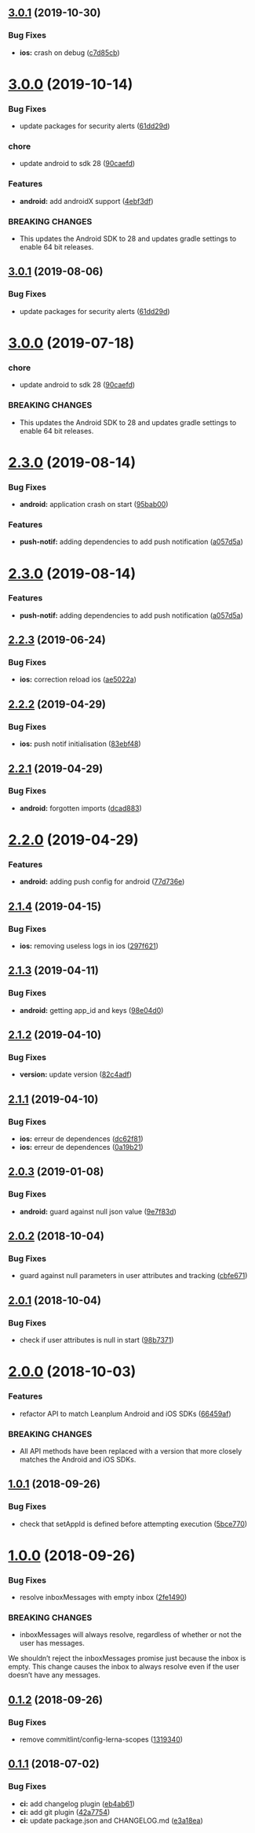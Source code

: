 ## [3.0.1](https://github.com/gleephDamien/react-native-leanplum/compare/v3.0.0...v3.0.1) (2019-10-30)


### Bug Fixes

* **ios:** crash on debug ([c7d85cb](https://github.com/gleephDamien/react-native-leanplum/commit/c7d85cb1ea3bd98d827bd88c3a27f6d2b48db343))

# [3.0.0](https://github.com/gleephDamien/react-native-leanplum/compare/v2.3.1...v3.0.0) (2019-10-14)


### Bug Fixes

* update packages for security alerts ([61dd29d](https://github.com/gleephDamien/react-native-leanplum/commit/61dd29d936c9e8e668cfc3b2a9e04454c3465be6))


### chore

* update android to sdk 28 ([90caefd](https://github.com/gleephDamien/react-native-leanplum/commit/90caefddce9f2cb851c23b35828a95c8c53057c2))


### Features

* **android:** add androidX support ([4ebf3df](https://github.com/gleephDamien/react-native-leanplum/commit/4ebf3dfb7b9535d949459f4ab660daa4065efe87))


### BREAKING CHANGES

* This updates the Android SDK to 28 and updates gradle settings to enable 64 bit releases.

## [3.0.1](https://github.com/brandingbrand/react-native-leanplum/compare/v3.0.0...v3.0.1) (2019-08-06)


### Bug Fixes

* update packages for security alerts ([61dd29d](https://github.com/brandingbrand/react-native-leanplum/commit/61dd29d))

# [3.0.0](https://github.com/brandingbrand/react-native-leanplum/compare/v2.0.3...v3.0.0) (2019-07-18)


### chore

* update android to sdk 28 ([90caefd](https://github.com/brandingbrand/react-native-leanplum/commit/90caefd))


### BREAKING CHANGES

* This updates the Android SDK to 28 and updates gradle settings to enable 64 bit releases.

# [2.3.0](https://github.com/gleephDamien/react-native-leanplum/compare/v2.2.3...v2.3.0) (2019-08-14)


### Bug Fixes

* **android:** application crash on start ([95bab00](https://github.com/gleephDamien/react-native-leanplum/commit/95bab00))


### Features

* **push-notif:** adding dependencies to add push notification ([a057d5a](https://github.com/gleephDamien/react-native-leanplum/commit/a057d5a))

# [2.3.0](https://github.com/gleephDamien/react-native-leanplum/compare/v2.2.3...v2.3.0) (2019-08-14)


### Features

* **push-notif:** adding dependencies to add push notification ([a057d5a](https://github.com/gleephDamien/react-native-leanplum/commit/a057d5a))

## [2.2.3](https://github.com/gleephDamien/react-native-leanplum/compare/v2.2.2...v2.2.3) (2019-06-24)


### Bug Fixes

* **ios:** correction reload ios ([ae5022a](https://github.com/gleephDamien/react-native-leanplum/commit/ae5022a))

## [2.2.2](https://github.com/gleephDamien/react-native-leanplum/compare/v2.2.1...v2.2.2) (2019-04-29)


### Bug Fixes

* **ios:** push notif initialisation ([83ebf48](https://github.com/gleephDamien/react-native-leanplum/commit/83ebf48))

## [2.2.1](https://github.com/gleephDamien/react-native-leanplum/compare/v2.2.0...v2.2.1) (2019-04-29)


### Bug Fixes

* **android:** forgotten imports ([dcad883](https://github.com/gleephDamien/react-native-leanplum/commit/dcad883))

# [2.2.0](https://github.com/gleephDamien/react-native-leanplum/compare/v2.1.4...v2.2.0) (2019-04-29)


### Features

* **android:** adding push config for android ([77d736e](https://github.com/gleephDamien/react-native-leanplum/commit/77d736e))

## [2.1.4](https://github.com/gleephDamien/react-native-leanplum/compare/v2.1.3...v2.1.4) (2019-04-15)


### Bug Fixes

* **ios:** removing useless logs in ios ([297f621](https://github.com/gleephDamien/react-native-leanplum/commit/297f621))

## [2.1.3](https://github.com/gleephDamien/react-native-leanplum/compare/v2.1.2...v2.1.3) (2019-04-11)


### Bug Fixes

* **android:** getting app_id and keys ([98e04d0](https://github.com/gleephDamien/react-native-leanplum/commit/98e04d0))

## [2.1.2](https://github.com/gleephDamien/react-native-leanplum/compare/v2.1.1...v2.1.2) (2019-04-10)


### Bug Fixes

* **version:** update version ([82c4adf](https://github.com/gleephDamien/react-native-leanplum/commit/82c4adf))

## [2.1.1](https://github.com/gleephDamien/react-native-leanplum/compare/v2.1.0...v2.1.1) (2019-04-10)


### Bug Fixes

* **ios:** erreur de dependences ([dc62f81](https://github.com/gleephDamien/react-native-leanplum/commit/dc62f81))
* **ios:** erreur de dependences ([0a19b21](https://github.com/gleephDamien/react-native-leanplum/commit/0a19b21))

## [2.0.3](https://github.com/brandingbrand/react-native-leanplum/compare/v2.0.2...v2.0.3) (2019-01-08)


### Bug Fixes

* **android:** guard against null json value ([9e7f83d](https://github.com/brandingbrand/react-native-leanplum/commit/9e7f83d))

## [2.0.2](https://github.com/brandingbrand/react-native-leanplum/compare/v2.0.1...v2.0.2) (2018-10-04)


### Bug Fixes

* guard against null parameters in user attributes and tracking ([cbfe671](https://github.com/brandingbrand/react-native-leanplum/commit/cbfe671))

## [2.0.1](https://github.com/brandingbrand/react-native-leanplum/compare/v2.0.0...v2.0.1) (2018-10-04)


### Bug Fixes

* check if user attributes is null in start ([98b7371](https://github.com/brandingbrand/react-native-leanplum/commit/98b7371))

# [2.0.0](https://github.com/brandingbrand/react-native-leanplum/compare/v1.0.1...v2.0.0) (2018-10-03)


### Features

* refactor API to match Leanplum Android and iOS SDKs ([66459af](https://github.com/brandingbrand/react-native-leanplum/commit/66459af))


### BREAKING CHANGES

* All API methods have been replaced with a version that more closely matches the Android and iOS SDKs.

## [1.0.1](https://github.com/brandingbrand/react-native-leanplum/compare/v1.0.0...v1.0.1) (2018-09-26)


### Bug Fixes

* check that setAppId is defined before attempting execution ([5bce770](https://github.com/brandingbrand/react-native-leanplum/commit/5bce770))

# [1.0.0](https://github.com/brandingbrand/react-native-leanplum/compare/v0.1.2...v1.0.0) (2018-09-26)


### Bug Fixes

* resolve inboxMessages with empty inbox ([2fe1490](https://github.com/brandingbrand/react-native-leanplum/commit/2fe1490))


### BREAKING CHANGES

* inboxMessages will always resolve, regardless of whether or not the user has messages.

We shouldn’t reject the inboxMessages promise just because the inbox is empty. This change causes the inbox to always resolve even if the user doesn’t have any messages.

## [0.1.2](https://github.com/brandingbrand/react-native-leanplum/compare/v0.1.1...v0.1.2) (2018-09-26)


### Bug Fixes

* remove commitlint/config-lerna-scopes ([1319340](https://github.com/brandingbrand/react-native-leanplum/commit/1319340))

## [0.1.1](https://github.com/brandingbrand/react-native-leanplum/compare/v0.1.0...v0.1.1) (2018-07-02)


### Bug Fixes

* **ci:** add changelog plugin ([eb4ab61](https://github.com/brandingbrand/react-native-leanplum/commit/eb4ab61))
* **ci:** add git plugin ([42a7754](https://github.com/brandingbrand/react-native-leanplum/commit/42a7754))
* **ci:** update package.json and CHANGELOG.md ([e3a18ea](https://github.com/brandingbrand/react-native-leanplum/commit/e3a18ea))

